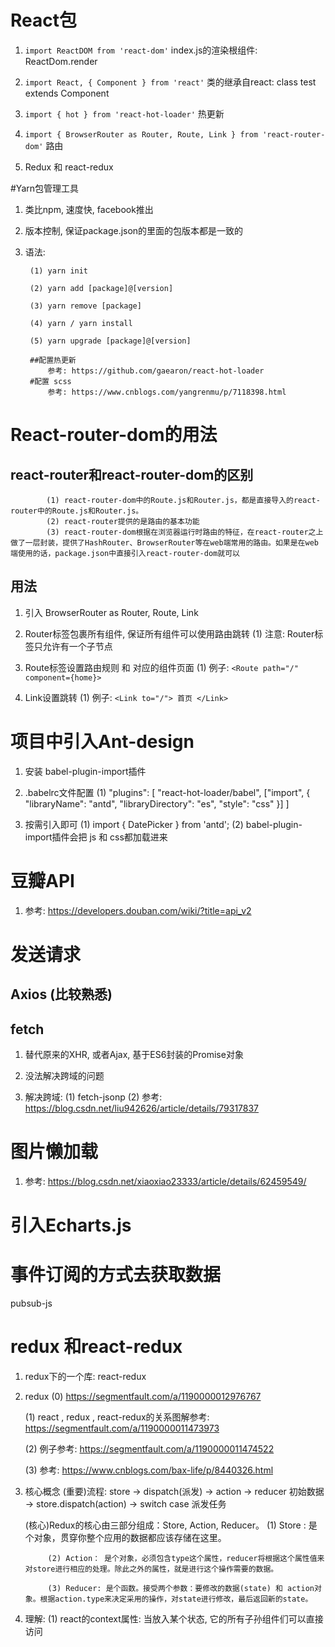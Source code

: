 # React包
1. `import ReactDOM from 'react-dom'`  index.js的渲染根组件: ReactDom.render

2. `import React, { Component } from 'react'` 类的继承自react: class test extends Component

3. `import { hot } from 'react-hot-loader'` 热更新

4. `import { BrowserRouter as Router, Route, Link } from 'react-router-dom'` 路由

5. Redux 和 react-redux


#Yarn包管理工具
1. 类比npm, 速度快, facebook推出

2. 版本控制, 保证package.json的里面的包版本都是一致的

3. 语法: 

		(1) yarn init
		
		(2)	yarn add [package]@[version]
		
		(3) yarn remove [package]
		
		(4) yarn / yarn install

		(5) yarn upgrade [package]@[version]

		##配置热更新
			参考: https://github.com/gaearon/react-hot-loader
		#配置 scss
			参考: https://www.cnblogs.com/yangrenmu/p/7118398.html
	
# React-router-dom的用法
## react-router和react-router-dom的区别

			(1) react-router-dom中的Route.js和Router.js，都是直接导入的react-router中的Route.js和Router.js。
			(2) react-router提供的是路由的基本功能
			(3) react-router-dom根据在浏览器运行时路由的特征，在react-router之上做了一层封装，提供了HashRouter、BrowserRouter等在web端常用的路由。如果是在web端使用的话，package.json中直接引入react-router-dom就可以

## 用法
1. 引入 BrowserRouter as Router, Route, Link

2. Router标签包裹所有组件, 保证所有组件可以使用路由跳转
		(1) 注意: Router标签只允许有一个子节点

3. Route标签设置路由规则 和 对应的组件页面
		(1) 例子: `<Route path="/" component={home}>`

4. Link设置跳转
		(1) 例子: `<Link to="/"> 首页 </Link>`

# 项目中引入Ant-design

1. 安装 babel-plugin-import插件

2. .babelrc文件配置
			(1) "plugins": [
						"react-hot-loader/babel",
						["import", { "libraryName": "antd", "libraryDirectory": "es", "style": "css" }]
  				]
3. 按需引入即可
			(1) import { DatePicker } from 'antd'; 
			(2) babel-plugin-import插件会把 js 和 css都加载进来 

# 豆瓣API
 1. 参考: https://developers.douban.com/wiki/?title=api_v2

# 发送请求
## Axios (比较熟悉)
## fetch

1. 替代原来的XHR, 或者Ajax, 基于ES6封装的Promise对象

2. 没法解决跨域的问题

3. 解决跨域: 
		(1) fetch-jsonp
		(2) 参考: https://blog.csdn.net/liu942626/article/details/79317837

# 图片懒加载
1. 参考: https://blog.csdn.net/xiaoxiao23333/article/details/62459549/

# 引入Echarts.js

# 事件订阅的方式去获取数据
pubsub-js

# redux 和react-redux
1. redux下的一个库: react-redux

2. redux
	(0) https://segmentfault.com/a/1190000012976767

	(1) react , redux , react-redux的关系图解参考: https://segmentfault.com/a/1190000011473973

	(2) 例子参考: https://segmentfault.com/a/1190000011474522

	(3) 参考: https://www.cnblogs.com/bax-life/p/8440326.html

3. 核心概念
	(重要)流程: store -> dispatch(派发) -> action -> reducer
						初始数据 -> store.dispatch(action) -> switch case 派发任务

	(核心)Redux的核心由三部分组成：Store, Action, Reducer。
			(1) Store : 是个对象，贯穿你整个应用的数据都应该存储在这里。

			(2) Action： 是个对象，必须包含type这个属性，reducer将根据这个属性值来对store进行相应的处理。除此之外的属性，就是进行这个操作需要的数据。

			(3) Reducer: 是个函数。接受两个参数：要修改的数据(state) 和 action对象。根据action.type来决定采用的操作，对state进行修改，最后返回新的state。

4. 理解:
  (1) react的context属性: 当放入某个状态, 它的所有子孙组件们可以直接访问

